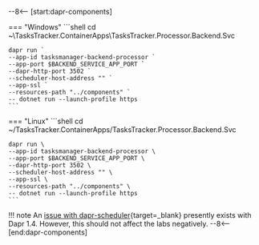 <!-- Dapr Components snippet -->
--8<-- [start:dapr-components]

=== "Windows"
    ```shell
    cd ~\TasksTracker.ContainerApps\TasksTracker.Processor.Backend.Svc

    dapr run `
    --app-id tasksmanager-backend-processor `
    --app-port $BACKEND_SERVICE_APP_PORT `
    --dapr-http-port 3502 `
    --scheduler-host-address "" `
    --app-ssl `
    --resources-path "../components" `
    -- dotnet run --launch-profile https
    ```
=== "Linux"
    ```shell
    cd ~/TasksTracker.ContainerApps/TasksTracker.Processor.Backend.Svc

    dapr run \
    --app-id tasksmanager-backend-processor \
    --app-port $BACKEND_SERVICE_APP_PORT \
    --dapr-http-port 3502 \
    --scheduler-host-address "" \
    --app-ssl \
    --resources-path "../components" \
    -- dotnet run --launch-profile https
    ```

!!! note
    An [issue with dapr-scheduler](https://github.com/Azure/aca-dotnet-workshop/issues/168){target=_blank} presently exists with Dapr 1.4. However, this should not affect the labs negatively.
--8<-- [end:dapr-components]
